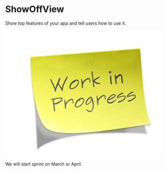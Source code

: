 # ShowOffView

Show top features of your app and tell users how to use it.

![Alt text](art/wip.jpg?raw=true "Work In Progress")

We will start sprint on March or April.